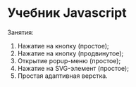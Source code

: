 # Учебник Javascript

Занятия:

1. Нажатие на кнопку (простое);
2. Нажатие на кнопку (продвинутое);
3. Открытие popup-меню (простое);
4. Нажатие на SVG-элемент (простое);
5. Простая адаптивная верстка.

